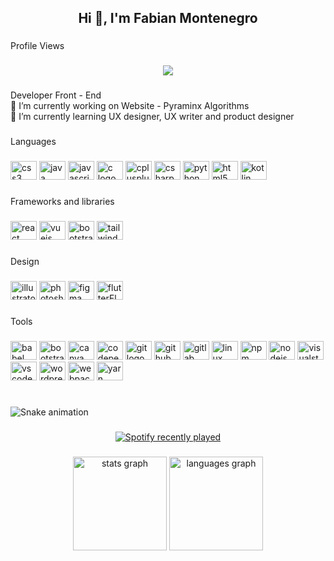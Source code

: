 <h2 align="center">Hi 👋, I'm Fabian Montenegro</h2>

###

<p align="left">Profile Views</p>

###

<div align="center">
  <img src="https://profile-counter.glitch.me/Fabiann1232/count.svg?"  />
</div>

###

<p align="left">Developer Front - End<br>🔭 I’m currently working on Website - Pyraminx Algorithms<br>🌱 I’m currently learning UX designer, UX writer and product designer</p>

###

<p align="left">Languages</p>

###

<div align="left">
  <img src="https://cdn.jsdelivr.net/gh/devicons/devicon/icons/css3/css3-original.svg" height="30" width="42" alt="css3 logo"  />
  <img src="https://cdn.jsdelivr.net/gh/devicons/devicon/icons/java/java-original.svg" height="30" width="42" alt="java logo"  />
  <img src="https://cdn.jsdelivr.net/gh/devicons/devicon/icons/javascript/javascript-original.svg" height="30" width="42" alt="javascript logo"  />
  <img src="https://cdn.jsdelivr.net/gh/devicons/devicon/icons/c/c-original.svg" height="30" width="42" alt="c logo"  />
  <img src="https://cdn.jsdelivr.net/gh/devicons/devicon/icons/cplusplus/cplusplus-original.svg" height="30" width="42" alt="cplusplus logo"  />
  <img src="https://cdn.jsdelivr.net/gh/devicons/devicon/icons/csharp/csharp-original.svg" height="30" width="42" alt="csharp logo"  />
  <img src="https://cdn.jsdelivr.net/gh/devicons/devicon/icons/python/python-original.svg" height="30" width="42" alt="python logo"  />
  <img src="https://cdn.jsdelivr.net/gh/devicons/devicon/icons/html5/html5-original.svg" height="30" width="42" alt="html5 logo"  />
  <img src="https://cdn.jsdelivr.net/gh/devicons/devicon/icons/kotlin/kotlin-original.svg" height="30" width="42" alt="kotlin logo"  />
</div>

###

<p align="left">Frameworks and libraries</p>

###

<div align="left">
  <img src="https://cdn.jsdelivr.net/gh/devicons/devicon/icons/react/react-original.svg" height="30" width="42" alt="react logo"  />
  <img src="https://cdn.jsdelivr.net/gh/devicons/devicon/icons/vuejs/vuejs-original.svg" height="30" width="42" alt="vuejs logo"  />
  <img src="https://cdn.jsdelivr.net/gh/devicons/devicon/icons/bootstrap/bootstrap-original.svg" height="30" width="42" alt="bootstrap logo"  />
  <img src="https://cdn.jsdelivr.net/gh/devicons/devicon/icons/tailwindcss/tailwindcss-original-wordmark.svg" height="30" width="42" alt="tailwindcss logo"  />
</div>

###

<p align="left">Design</p>

###

<div align="left">
  <img src="https://cdn.jsdelivr.net/gh/devicons/devicon/icons/illustrator/illustrator-plain.svg" height="30" width="42" alt="illustrator logo"  />
  <img src="https://cdn.jsdelivr.net/gh/devicons/devicon/icons/photoshop/photoshop-plain.svg" height="30" width="42" alt="photoshop logo"  />
  <img src="https://cdn.jsdelivr.net/gh/devicons/devicon/icons/figma/figma-original.svg" height="30" width="42" alt="figma logo"  />
  <img src="https://flutterflow.io/](https://flutterflow.io/images/logo_primary_color.svg" height="30" width="42" alt="flutterFlow logo"  />
</div>

###

<p align="left">Tools</p>

###

<div align="left">
  <img src="https://cdn.jsdelivr.net/gh/devicons/devicon/icons/babel/babel-original.svg" height="30" width="42" alt="babel logo"  />
  <img src="https://cdn.jsdelivr.net/gh/devicons/devicon/icons/bootstrap/bootstrap-original.svg" height="30" width="42" alt="bootstrap logo"  />
  <img src="https://cdn.jsdelivr.net/gh/devicons/devicon/icons/canva/canva-original.svg" height="30" width="42" alt="canva logo"  />
  <img src="https://cdn.jsdelivr.net/gh/devicons/devicon/icons/codepen/codepen-plain.svg" height="30" width="42" alt="codepen logo"  />
  <img src="https://cdn.jsdelivr.net/gh/devicons/devicon/icons/git/git-original.svg" height="30" width="42" alt="git logo"  />
  <img src="https://cdn.jsdelivr.net/gh/devicons/devicon/icons/github/github-original.svg" height="30" width="42" alt="github logo"  />
  <img src="https://cdn.jsdelivr.net/gh/devicons/devicon/icons/gitlab/gitlab-original.svg" height="30" width="42" alt="gitlab logo"  />
  <img src="https://cdn.jsdelivr.net/gh/devicons/devicon/icons/linux/linux-original.svg" height="30" width="42" alt="linux logo"  />
  <img src="https://cdn.jsdelivr.net/gh/devicons/devicon/icons/npm/npm-original-wordmark.svg" height="30" width="42" alt="npm logo"  />
  <img src="https://cdn.jsdelivr.net/gh/devicons/devicon/icons/nodejs/nodejs-original.svg" height="30" width="42" alt="nodejs logo"  />
  <img src="https://cdn.jsdelivr.net/gh/devicons/devicon/icons/visualstudio/visualstudio-plain.svg" height="30" width="42" alt="visualstudio logo"  />
  <img src="https://cdn.jsdelivr.net/gh/devicons/devicon/icons/vscode/vscode-original.svg" height="30" width="42" alt="vscode logo"  />
  <img src="https://cdn.jsdelivr.net/gh/devicons/devicon/icons/wordpress/wordpress-original.svg" height="30" width="42" alt="wordpress logo"  />
  <img src="https://cdn.jsdelivr.net/gh/devicons/devicon/icons/webpack/webpack-original.svg" height="30" width="42" alt="webpack logo"  />
  <img src="https://cdn.jsdelivr.net/gh/devicons/devicon/icons/yarn/yarn-original.svg" height="30" width="42" alt="yarn logo"  />
</div>

###

<br clear="both">

<img src="https://raw.githubusercontent.com/Fabiann1232/Fabiann1232/blob/output/snake.svg" alt="Snake animation" />

###

<div align="left">
</div>

###

<div align="center">
  <a href="https://open.spotify.com/user/31v7nrzfkaa5rrgbgfv3rf6qz5oq">
    <img src="https://spotify-recently-played-readme.vercel.app/api?count=5&unique=true" alt="Spotify recently played"  />
  </a>
</div>

###

<div align="center">
  <img src="https://github-readme-stats.vercel.app/api?username=Fabiann1232&hide_title=true&hide_rank=false&show_icons=true&include_all_commits=true&count_private=true&disable_animations=false&theme=chartreuse-dark&locale=es&hide_border=true&order=1" height="150" alt="stats graph"  />
  <img src="https://github-readme-stats.vercel.app/api/top-langs?username=Fabiann1232&locale=es&hide_title=false&layout=compact&card_width=320&langs_count=6&theme=chartreuse-dark&hide_border=false&order=2" height="150" alt="languages graph"  />
</div>

###



